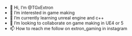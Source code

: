 - 👋 Hi, I’m @TGxExtron
- 👀 I’m interested in game making 
- 🌱 I’m currently learning unreal engine and c++
- 💞️ I’m looking to collaborate on game making in UE4 or 5
- 📫 How to reach me follow on extron_gaming in instagram

<!---
TGxExtron/TGxExtron is a ✨ special ✨ repository because its `README.md` (this file) appears on your GitHub profile.
You can click the Preview link to take a look at your changes.
--->
